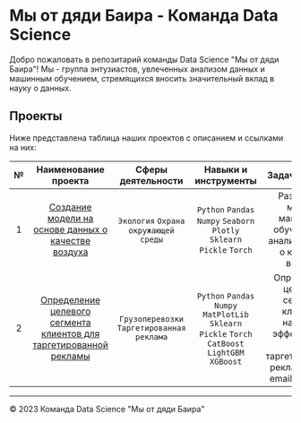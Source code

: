 # Мы от дяди Баира - Команда Data Science

Добро пожаловать в репозитарий команды Data Science "Мы от дяди Баира"! Мы - группа энтузиастов, увлеченных анализом данных и машинным обучением, стремящихся вносить значительный вклад в науку о данных.

## Проекты

Ниже представлена таблица наших проектов с описанием и ссылками на них:

| № | Наименование проекта|Сферы деятельности|Навыки и инструменты|Задачи проекта|Ключевые слова проекта|
|:-:|:-:|:-:|:-:|:-:|:-:|
| 1 |[Создание модели на основе данных о качестве воздуха](https://github.com/Bjorik23/mipt_datatons/tree/main/air_pollution_analysis)|`Экология` `Охрана окружающей среды`|`Python` `Pandas` `Numpy` `Seaborn` `Plotly` `Sklearn` `Pickle` `Torch`|Разработка модели машинного обучения для анализа данных о качестве воздуха|предобработка, анализ, временные ряды, регрессия, предсказания|
| 2 |[Определение целевого сегмента клиентов для таргетированной рекламы](https://github.com/Bjorik23/mipt_datatons/tree/main/target_customer_segment)|`Грузоперевозки` `Таргетированная реклама`|`Python` `Pandas` `Numpy` `MatPlotLib` `Sklearn` `Pickle` `Torch` `CatBoost` `LightGBM` `XGBoost`|Определение целевого сегмента клиентов, наиболее эффективного для таргетированной рекламы через email рассылки|предобработка, анализ, рекомендательные системы, предсказания|

---

© 2023 Команда Data Science "Мы от дяди Баира"
